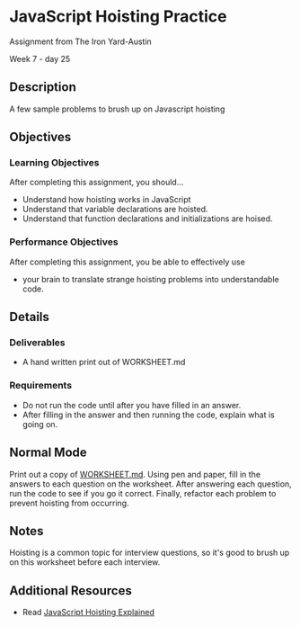 # JavaScript Hoisting Practice

Assignment from The Iron Yard-Austin

Week 7 - day 25

## Description
A few sample problems to brush up on Javascript hoisting


## Objectives

### Learning Objectives

After completing this assignment, you should…

* Understand how hoisting works in JavaScript
* Understand that variable declarations are hoisted.
* Understand that function declarations and initializations are hoised.


### Performance Objectives

After completing this assignment, you be able to effectively use

* your brain to translate strange hoisting problems into understandable code.



## Details

### Deliverables

* A hand written print out of WORKSHEET.md

### Requirements

* Do not run the code until after you have filled in an answer.
* After filling in the answer and then running the code, explain what is going on.


## Normal Mode
Print out a copy of [WORKSHEET.md](https://github.com/TIY-Austin-Front-End-Engineering/hoisting-worksheet/blob/master/WORKSHEET.md). Using pen and paper, fill in the answers to each question on the worksheet. After answering each question, run the code to see if you go it correct. Finally, refactor each problem to prevent hoisting from occurring.


## Notes

Hoisting is a common topic for interview questions, so it's good to brush up on this worksheet before each interview.

## Additional Resources

* Read [JavaScript Hoisting Explained](http://code.tutsplus.com/tutorials/javascript-hoisting-explained--net-15092)
